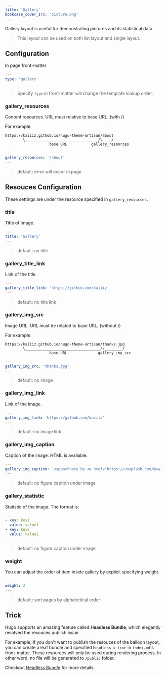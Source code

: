 ```yaml
---
title: 'Gallery'
bookcase_cover_src: 'picture.png'
---
```


Gallery layout is useful for demonstrating pictures and its statistical data.

> This layout can be used on both list layout and single layout.

## Configuration

In page front-matter

```yaml
---
type: 'gallery'
---
```

> Specify `type` in front-matter will change the template lookup order.

### gallery_resources

Content resources. URL must relative to base URL. (with /)

For example:

```
https://kaiiiz.github.io/hugo-theme-artisan/about
        \_________________________________/\____/
                    base URL           gallery_resources
```

```yaml
---
gallery_resources: '/about'
---
```

> default: error will occur in page


## Resouces Configuration

These settings are under the resource specified in `gallery_resources`.

### title

Title of image.

```yaml
---
title: 'Gallery'
---
```

> default: no title

### gallery_title_link

Link of the title.

```yaml
---
gallery_title_link: 'https://github.com/kaiiiz'
---
```

> default: no title link

### gallery_img_src

Image URL. URL must be related to base URL. (without /)

For example:

```
https://kaiiiz.github.io/hugo-theme-artisan/thanks.jpg
        \__________________________________/\________/
                    base URL              gallery_img_src
```

```yaml
---
gallery_img_src: 'thanks.jpg'
---
```

> default: no image

### gallery_img_link

Link of the image.

```yaml
---
gallery_img_link: 'https://github.com/kaiiiz'
---
```

> default: no image link

### gallery_img_caption

Caption of the image. HTML is available.

```yaml
---
gallery_img_caption: '<span>Photo by <a href="https://unsplash.com/@swimstaralex?utm_source=unsplash&amp;utm_medium=referral&amp;utm_content=creditCopyText">Alexander Sinn</a> on <a href="https://unsplash.com/s/photos/thanks?utm_source=unsplash&amp;utm_medium=referral&amp;utm_content=creditCopyText">Unsplash</a></span>'
---
```

> default: no figure caption under image

### gallery_statistic

Statistic of the image. The format is:

```yaml
---
- key: key1
  value: value1
- key: key2
  value: value2
---
```

> default: no figure caption under image

### weight

You can adjust the order of item inside gallery by explicit specifying weight.

```yaml
---
weight: 3
---
```

> default: sort pages by alphabetical order

## Trick

Hugo supports an amazing feature called **Headless Bundle**, which elegantly resolved the resouces publish issue.

For example, if you don't want to publish the resouces of the balloon layout, you can create a leaf bundle and specified `headless = true` in `index.md`'s front-matter. These resources will only be used during rendering process. In other word, no file will be generated to `/public` folder.

Checkout [Headless Bundle](https://gohugo.io/content-management/page-bundles/#headless-bundle) for more details.
